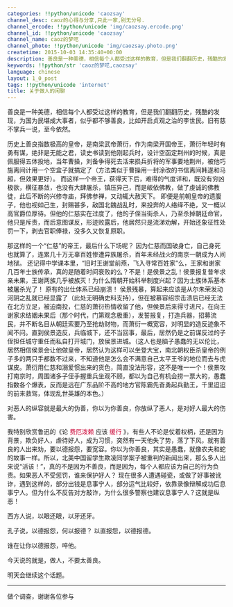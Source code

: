 ```yaml
---
categories: !!python/unicode 'caozsay'
channel_desc: caoz的心得与分享,只此一家,别无分号.
channel_ercode: !!python/unicode 'img/caozsay.ercode.png'
channel_id: !!python/unicode 'caozsay'
channel_name: caoz的梦呓
channel_photo: !!python/unicode 'img/caozsay.photo.png'
createtime: 2015-10-03 14:35:40+00:00
description: 善良是一种美德，相信每个人都受过这样的教育，但是我们翻翻历史，残酷的发现，为国为民堪成大事者，似乎都不够善良。旧有慈不掌兵一说，至今依然。
keywords: !!python/str 'caoz的梦呓,caozsay'
language: chinese
layout: 1_0_post
tags: !!python/unicode 'internet'
title: 关于做人的闲聊
---
```

<div class="rich_media_content" id="js_content">
<p>
         善良是一种美德，相信每个人都受过这样的教育，但是我们翻翻历史，残酷的发现，为国为民堪成大事者，似乎都不够善良，比如开启贞观之治的李世民。旧有慈不掌兵一说，至今依然。
        </p>
<p>
</p>
<p>
         历史上善良指数极高的皇帝，是南梁武帝萧衍，作为南梁开国帝王，萧衍年轻时有勇有谋，绝非是无能之君，读史书读到他刚起兵时，设计空函定荆州的时候，真是佩服得五体投地，当年曹操，刘备争得死去活来损兵折将的军事要地荆州，被他巧施离间计用一个空盒子就搞定了（方法类似于曹操用一封涂改的书信离间韩遂和马超，但效果更好）。  而这样一个帝王，获得天下后，难得的气度详和，既没有穷凶极欲，横征暴敛，也没有大肆屠杀，镇压异己，而是皈依佛教，做了虔诚的佛教徒，此后不断的兴修寺庙，拜佛参禅，又动辄大赦天下。 即便是前朝皇帝的遗腹子，他也视如己生，封赐甚多，敌国北魏战乱时，来投奔的人络绎不绝，又一概以高官爵位厚待。但他的仁慈实在过度了，他的子侄当街杀人，乃至杀掉朝廷命官，他只是斥责，而后意图谋反，形迹败露后，他居然只是流涕劝解，开始还象征性处罚一下，剥去官职俸禄，没多久又恢复原职。
        </p>
<p>
</p>
<p>
         那这样的一个“仁慈”的帝王，最后什么下场呢？ 因为仁慈而国破身亡，自己身死也就算了，连累几十万无辜百姓惨遭异族屠杀，百年未经战火的南京一朝成为人间地狱。 还记得中学课本里，“旧时王谢堂前燕，飞入寻常百姓家”么，王家和谢家几百年士族传承，真的是随着时间衰败的么？不是！是侯景之乱！侯景报复昔年求亲未果，王谢两族几乎被族灭！为什么隋朝开始科举制度兴起？因为士族体系基本被屠杀光了！ 原有的出仕体系已经崩溃！ 侯景残暴，算起来应该是从尔朱荣发动河阴之乱就已经显露了（此处无明确史料支持），但在被慕容绍宗击溃后已经无法在北方立足，被迫南投，仁慈的萧衍热情收留了他，但侯景后来得寸进尺，在向王谢家求结姻未果后（那个时代，门第观念极重），发誓报复，打造兵器，招募流民，并不断名目从朝廷索要乃至抢劫财物，而萧衍一概宽容，对明显的造反迹象不闻不问。直到侯景造反，兵临城下，还不当回事，最后，居然仍是之前谋反过的子侄担任城守重任而私自打开城门，放侯景进城。（这人也是脑子愚蠢的无以伦比，居然相信侯景会让他做皇帝，居然认为这样可以坐登大宝，南北朝权臣杀皇帝的例子多的两只手都数不过来，不知道他是怎么会不满意自己太平王爷的地位而去与虎谋皮。萧衍用仁慈和溺爱惯出来的货色，简直没法形容，这不是唯一一个！侯景攻打南京时，周围诸多子侄手握重兵坐观不顾，都以为自己有机会捞一票大的，愚蠢指数各个爆表，反而是远在广东品阶不高的地方官陈霸先奋勇起兵勤王，千里迢迢的前来救驾，体现乱世英雄的本色。）
        </p>
<p>
</p>
<p>
         对恶人的纵容就是最大的伪善，你以为你善良，你放纵了恶人，是对好人最大的伤害。
        </p>
<p>
</p>
<p>
         我特别欣赏鲁迅的《论
         <span style="color: rgb(204, 0, 51);">
          费厄泼赖
         </span>
         应该
         <span style="color: rgb(204, 0, 51);">
          缓行
         </span>
         》，有些人不论是仗着权柄，还是因为背景，欺负好人，虐待好人，成为习惯，突然有一天他失了势，落了下风，就有善良的人出来劝，要以德报怨，要宽容。你以为你善良，其实是愚蠢，就像农夫和蛇的故事一样。所以，北美中国留学生欺凌同学案子被重判的新闻出来，那么多人出来说“活该！”，真的不是因为不善良，而是因为，每个人都应该为自己的行为负责。如果恶人不受惩罚，谁来保护好人？   现在很多人遭遇碰瓷，或做了好事被讹诈，遇到这样的，部分出钱是息事宁人，部分运气比较好，依靠录像辩解成功后息事宁人。但为什么不反告对方敲诈，为什么很多警察也建议息事宁人？这就是纵恶！
        </p>
<p>
</p>
<p>
         西方人说，以眼还眼，以牙还牙。
        </p>
<p>
         孔子说，以德报怨，何以报德？ 以直报怨，以德报德。
        </p>
<p>
</p>
<p>
         谁在让你以德报怨，啐他。
        </p>
<p>
</p>
<p>
         今天说的就是，做人，不要太善良。
        </p>
<p>
</p>
<p>
         明天会继续这个话题。
        </p>
<hr/>
<p>
</p>
<p>
         做个调查，谢谢各位参与
        </p>
<p>
<span class="vote_area">
<iframe allowfullscreen="" class="vote_iframe js_editor_vote_card" data-display-src="/cgi-bin/readtemplate?t=vote/vote-new_tmpl&amp;__biz=MzI0MjA1Mjg2Ng==&amp;supervoteid=1543219&amp;token=223850647#none&amp;lang=zh_CN" data-display-style="height: 283px;" data-src="/mp/newappmsgvote?action=show&amp;__biz=MzI0MjA1Mjg2Ng==&amp;supervoteid=1543219#wechat_redirect" data-supervoteid="1543219" frameborder="0" scrolling="no">
</iframe>
<span class="vote_box skin_help po_left">
</span>
<span class="vote_box skin_help po_right">
</span>
</span>
</p>
</div>